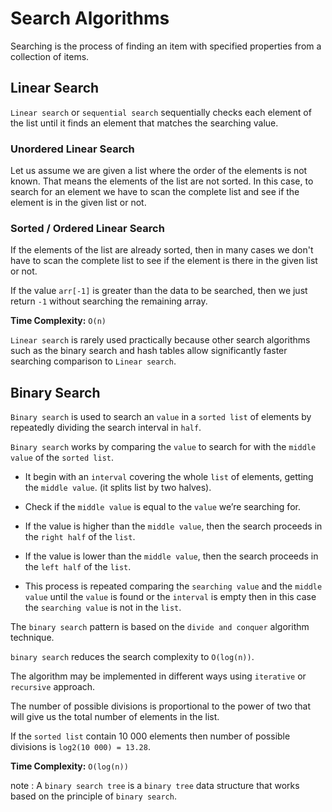# Search Algorithms

Searching is the process of finding an item with specified properties from a collection of items.

## Linear Search

`Linear search` or `sequential search` sequentially checks each element of the list until it finds an element that matches the searching value.

### Unordered Linear Search

Let us assume we are given a list where the order of the elements is not known. That means the elements of
the list are not sorted. In this case, to search for an element we have to scan the complete list and see if the
element is in the given list or not.

### Sorted / Ordered Linear Search

If the elements of the list are already sorted, then in many cases we don't have to scan the complete list to
see if the element is there in the given list or not.

If the value `arr[-1]` is greater than the data to be searched, then we just return `-1` without searching the remaining array.

__Time Complexity:__ `O(n)`

`Linear search` is rarely used practically because other search algorithms such as the binary search and hash tables allow significantly faster searching comparison to `Linear search`.

## Binary Search

`Binary search` is used to search an `value` in a `sorted list` of elements by repeatedly dividing the search interval in `half`.

`Binary search` works by comparing the `value` to search for with the `middle value` of the `sorted list`.

- It begin with an `interval` covering the whole `list` of elements, getting the `middle value`. (it splits list by two halves).

- Check if the `middle value` is equal to the `value` we’re searching for.

- If the value is higher than the `middle value`, then the search proceeds in the `right half` of the `list`.

- If the value is lower than the `middle value`, then the search proceeds in the `left half` of the `list`.

- This process is repeated comparing the `searching value` and the `middle value` until the `value` is found or the `interval` is empty then in this case the `searching value` is not in the `list`.

The `binary search` pattern is based on the `divide and conquer` algorithm technique.

`binary search` reduces the search complexity to `O(log(n))`.

The algorithm may be implemented in different ways using `iterative` or `recursive` approach.

The number of possible divisions is proportional to the power of two that will give us the total
number of elements in the list.

If the `sorted list` contain 10 000 elements then number of possible divisions is `log2(10 000) = 13.28`.

__Time Complexity:__ `O(log(n))`

note : A `binary search tree` is a `binary tree` data structure that works based on the principle of `binary search`.
